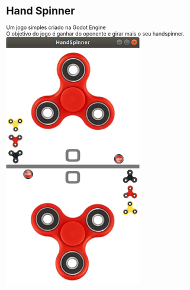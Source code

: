 # Hand Spinner
Um jogo simples criado na Godot Engine</br>
O objetivo do jogo é ganhar do oponente e girar mais o seu handspinner.</br>
<img src="fidget.png">
